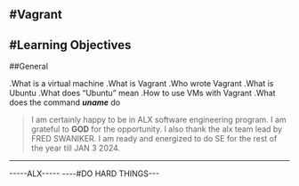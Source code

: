 #Vagrant
---
#Learning Objectives
---
##General

.What is a virtual machine
.What is Vagrant
.Who wrote Vagrant
.What is Ubuntu
.What does “Ubuntu” mean
.How to use VMs with Vagrant
.What does the command ***uname*** do

>I am certainly happy to be in ALX software engineering program. I am grateful to __GOD__ for the opportunity. I also thank the alx team lead by FRED SWANIKER.
>I am ready and energized to do SE for the rest of the year till JAN 3 2024.
---
-----ALX-----
----#DO HARD THINGS---

